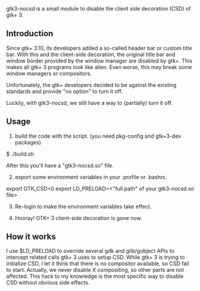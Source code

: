 gtk3-nocsd is a small module to disable the client side decoration (CSD) of gtk+ 3.

## Introduction

Since gtk+ 3.10, its developers added a so-called header bar or custom title bar.
With this and the client-side decoration, the original title bar and window border
provided by the window manager are disabled by gtk+. This makes all gtk+ 3 programs
look like alien. Even worse, this may break some window managers or compositors.

Unfortunately, the gtk+ developers decided to be against the 
existing standards and provide "no option" to turn it off.

Luckily, with gtk3-nocsd, we still have a way to (partially) turn it off.

## Usage

1. build the code with the script. (you need pkg-config and gtk+3-dev packages)

  $ ./build.sh

After this you'll have a "gtk3-nocsd.so" file.

2. export some environment variables in your .profile or .bashrc.

  export GTK_CSD=0
  export LD_PRELOAD=<"full path" of your gtk3-nocsd.so file>

3. Re-login to make the environment variables take effect.

4. Hooray! GTK+ 3 client-side decoration is gone now.

## How it works

I use $LD_PRELOAD to override several gdk and glib/gobject APIs to
intercept related calls gtk+ 3 uses to setup CSD.
While gtk+ 3 is trying to initialize CSD, I let it think that there
is no compositor available, so CSD fail to start.
Actually, we never disable X compositing, so other parts are not affected.
This hack to my knowledge is the most specific way to disable CSD
without obvious side effects.
